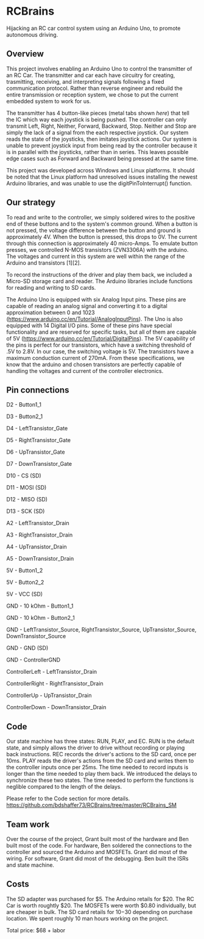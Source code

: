 # RCBrains
Hijacking an RC car control system using an Arduino Uno, to promote autonomous driving.

## Overview
This project involves enabling an Arduino Uno to control the transmitter of an RC Car. The transmitter and car each have circuitry for creating, trasmitting, receiving, and interpreting signals following a fixed communication protocol. Rather than reverse engineer and rebuild the entire transmission or reception system, we chose to put the current embedded system to work for us. 

The transmitter has 4 button-like pieces (metal tabs shown _here_) that tell the IC which way each joystick is being pushed. The controller can only transmit Left, Right, Neither, Forward, Backward, Stop. Neither and Stop are simply the lack of a signal from the each respective joystick. Our system reads the state of the joysticks, then imitates joystick actions. Our system is unable to prevent joystick input from being read by the controller because it is in parallel with the joysticks, rather than in series. This leaves possible edge cases such as Forward and Backward being pressed at the same time.

This project was developed across Windows and Linux platforms. It should be noted that the Linux platform had unresolved issues installing the newest Arduino libraries, and was unable to use the digitPinToInterrupt() function.

## Our strategy
To read and write to the controller, we simply soldered wires to the positive end of these buttons and to the system's common ground. When a button is not pressed, the voltage difference between the button and ground is approximately 4V. When the button is pressed, this drops to 0V. The current through this connection is approximately 40 micro-Amps. To emulate button presses, we controlled N-MOS transistors (ZVN3306A) with the arduino. The voltages and current in this system are well within the range of the Arduino and transistors [1][2].

To record the instructions of the driver and play them back, we included a Micro-SD storage card and reader. The Arduino libraries include functions for reading and writing to SD cards.

The Arduino Uno is equipped with six Analog Input pins. These pins are capable of reading an analog signal and converting it to a digital approximation between 0 and 1023 (https://www.arduino.cc/en/Tutorial/AnalogInputPins). The Uno is also equipped with 14 Digital I/O pins. Some of these pins have special functionality and are reserved for specific tasks, but all of them are capable of 5V (https://www.arduino.cc/en/Tutorial/DigitalPins). The 5V capability of the pins is perfect for our transistors, which have a switching threshold of .5V to 2.8V. In our case, the switching voltage is 5V. The transistors have a maximum conduction current of 270mA. From these specifications, we know that the arduino and chosen transistors are perfectly capable of handling the voltages and current of the controller electronics.

## Pin connections

D2 - Button1_1

D3 - Button2_1

D4 - LeftTransistor_Gate

D5 - RightTransistor_Gate

D6 - UpTransistor_Gate

D7 - DownTransistor_Gate

D10 - CS (SD)

D11 - MOSI (SD)

D12 - MISO (SD)

D13 - SCK (SD)


A2 - LeftTransistor_Drain

A3 - RightTransistor_Drain

A4 - UpTransistor_Drain

A5 - DownTransistor_Drain


5V - Button1_2

5V - Button2_2

5V - VCC (SD)


GND - 10 kOhm - Button1_1

GND - 10 kOhm - Button2_1

GND - LeftTransistor_Source, RightTransistor_Source, UpTransistor_Source, DownTransistor_Source

GND - GND (SD)

GND - ControllerGND


ControllerLeft - LeftTransistor_Drain

ControllerRight - RightTransistor_Drain

ControllerUp - UpTransistor_Drain

ControllerDown - DownTransistor_Drain

## Code
Our state machine has three states: RUN, PLAY, and EC. RUN is the default state, and simply allows the driver to drive without recording or playing back instructions. REC records the driver's actions to the SD card, once per 10ms. PLAY reads the driver's actions from the SD card and writes them to the controller inputs once per 25ms. The time needed to record inputs is longer than the time needed to play them back. We introduced the delays to synchronize these two states. The time needed to perform the functions is neglible compared to the length of the delays.

Please refer to the Code section for more details. https://github.com/bdshaffer73/RCBrains/tree/master/RCBrains_SM

## Team work
Over the course of the project, Grant built most of the hardware and Ben built most of the code. For hardware, Ben soldered the connections to the controller and sourced the Arduino and MOSFETs. Grant did most of the wiring. For software, Grant did most of the debugging. Ben built the ISRs and state machine.

## Costs
The SD adapter was purchased for $5. The Arduino retails for $20. The RC Car is worth roughtly $20. The MOSFETs were worth $0.80 individually, but are cheaper in bulk. The SD card retails for $10-$30 depending on purchase location. We spent roughly 10 man hours working on the project.

Total price: $68 + labor
